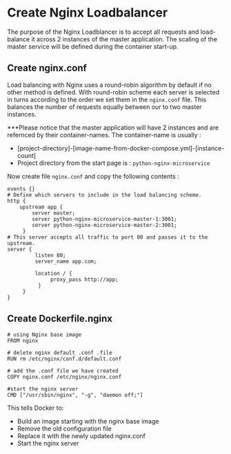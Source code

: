 # Create Nginx Loadbalancer
The purpose of the Nginx Loadblancer is to accept all requests and load-balance it across 2 instances of the master application. The scaling of the master service will be defined during the container start-up. 

## Create nginx.conf
Load balancing with Nginx uses a round-robin algorithm by default if no other method is defined. With round-robin scheme each server is selected in turns according to the order we set them in the `nginx.conf` file. This balances the number of requests equally between our to two master instances. 

***Please notice that the master application will have 2 instances and are refernced by their container-names. The container-name is usually :

* [project-directory]-[image-name-from-docker-compose.yml]-[instance-count]
* Project directory from the start page is : `python-nginx-microservice`

Now create file `nginx.conf` and copy the following contents :
```
events {}
# Define which servers to include in the load balancing scheme.
http {
    upstream app {
        server master;
        server python-nginx-microservice-master-1:3001;
        server python-nginx-microservice-master-2:3001;
     }
# This server accepts all traffic to port 80 and passes it to the upstream.
server {
         listen 80;
         server_name app.com;
         
         location / {
              proxy_pass http://app;
          }
     }
}
```


## Create Dockerfile.nginx

```
# using Nginx base image
FROM nginx

# delete nginx default .conf .file
RUN rm /etc/nginx/conf.d/default.conf

# add the .conf file we have created
COPY nginx.conf /etc/nginx/nginx.conf

#start the nginx server
CMD ["/usr/sbin/nginx", "-g", "daemon off;"]
```

This tells Docker to:

* Build an image starting with the nginx base image
* Remove the old configuration file
* Replace it with the newly updated nginx.conf
* Start the nginx server